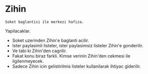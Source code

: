 # Zihin

`Soket baglantisi ile merkezi hafiza.`

Yapilacaklar.
- Soket uzerinden Zihin'e baglanti acilir. 
- Ister paylasimli listeler, ister paylasimsiz listeler Zihin'e gonderilir.
- Ve tabi ki Zihin'den cagrilir.
- Fakat konu biraz farkli. Kimse verinin Zihin'den cekmesi ile ilgilenmeyecek.
- Sadece Zihin icin gelistirilmis listeler kullanilarak ihtiyac giderilir.
